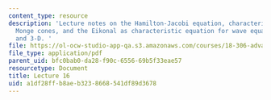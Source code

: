 ```yaml
---
content_type: resource
description: 'Lecture notes on the Hamilton-Jacobi equation, characteristics, strips,
  Monge cones, and the Eikonal as characteristic equation for wave equation in 2-D
  and 3-D. '
file: https://ol-ocw-studio-app-qa.s3.amazonaws.com/courses/18-306-advanced-partial-differential-equations-with-applications-fall-2009/a1df28ffb8aeb3238668541df89d3678_MIT18_306f09_lec16.pdf
file_type: application/pdf
parent_uid: bfc0bab0-da28-f90c-6556-69b5f33eae57
resourcetype: Document
title: Lecture 16
uid: a1df28ff-b8ae-b323-8668-541df89d3678
---
```

